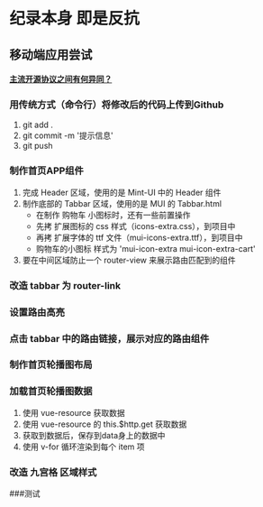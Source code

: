 # 纪录本身 即是反抗 

## 移动端应用尝试

#### [主流开源协议之间有何异同？](https://www.zhihu.com/question/19568896)

### 用传统方式（命令行）将修改后的代码上传到Github
1. git add .
2. git commit -m '提示信息'
3. git push   

### 制作首页APP组件
1. 完成 Header 区域，使用的是 Mint-UI 中的 Header 组件
2. 制作底部的 Tabbar 区域，使用的是 MUI 的 Tabbar.html
   + 在制作 购物车 小图标时，还有一些前置操作
   + 先拷 扩展图标的 css 样式（icons-extra.css），到项目中
   + 再拷 扩展字体的 ttf 文件（mui-icons-extra.ttf），到项目中
   + 购物车的小图标 样式为 'mui-icon-extra mui-icon-extra-cart'
3. 要在中间区域防止一个 router-view 来展示路由匹配到的组件

### 改造 tabbar 为 router-link

### 设置路由高亮

### 点击 tabbar 中的路由链接，展示对应的路由组件

### 制作首页轮播图布局

### 加载首页轮播图数据
1. 使用 vue-resource 获取数据
2. 使用 vue-resource 的 this.$http.get 获取数据
3. 获取到数据后，保存到data身上的数据中
4. 使用 v-for 循环渲染到每个 item 项

### 改造 九宫格 区域样式

###测试